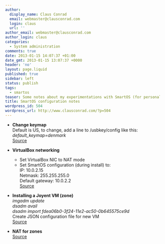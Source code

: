```yaml
---
author:
  display_name: Claus Conrad
  email: webmaster@clausconrad.com
  login: claus
  url: ''
author_email: webmaster@clausconrad.com
author_login: claus
categories:
  - System administration
comments: true
date: 2013-01-15 14:07:37 +01:00
date_gmt: 2013-01-15 13:07:37 +0000
header: 'no'
layout: page.liquid
published: true
sidebar: left
status: publish
tags:
  - smartos
teaser: Some notes about my experimentations with SmartOS (for personal use).
title: SmartOS configuration notes
wordpress_id: 504
wordpress_url: http://www.clausconrad.com/?p=504
---
```

*   **Change keymap**  
    Default is US, to change, add a line to /usbkey/config like this:  
    _default_keymap=denmark_  
    [Source](https://wiki.smartos.org/extra-configuration-options/#extraconfigurationoptions-Console%2FLogin%2FSSHkeys)

    [](https://wiki.smartos.org/extra-configuration-options/#extraconfigurationoptions-Console%2FLogin%2FSSHkeys)

*   **VirtualBox networking**  
    * Set VirtualBox NIC to NAT mode  
    * Set SmartOS configuration (during install) to:  
    IP: 10.0.2.15  
    Netmask: 255.255.255.0  
    Default gateway: 10.0.2.2  
    [Source](https://blogs.oracle.com/fatbloke/entry/networking_in_virtualbox1#NAT)

    [](https://blogs.oracle.com/fatbloke/entry/networking_in_virtualbox1#NAT)

*   **Installing a Joyent VM (zone)**  
    _imgadm update_  
    _dsadm avail_  
    _dsadm import fdea06b0-3f24-11e2-ac50-0b645575ce9d_  
    Create JSON configuration file for new VM   
    [Source](https://terramagnus.com/discovering-smartos/)

    [](https://terramagnus.com/discovering-smartos/)

*   **NAT for zones**  
    [Source](https://wiki.smartos.org/extra-configuration-options/#extraconfigurationoptions-Console%2FLogin%2FSSHkeys)
